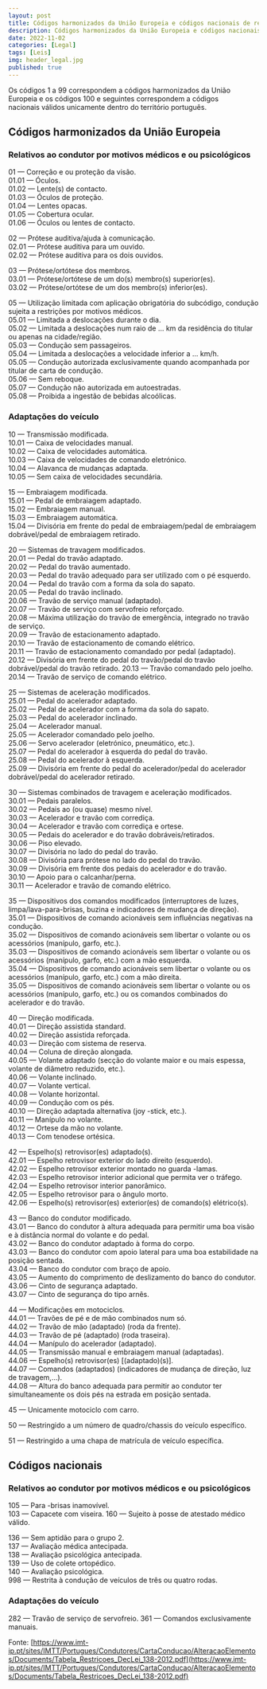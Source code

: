 ```yaml
---
layout: post
title: Códigos harmonizados da União Europeia e códigos nacionais de restrições e adaptações referentes à Carta de Condução
description: Códigos harmonizados da União Europeia e códigos nacionais de restrições e adaptações referentes à Carta de Condução
date: 2022-11-02
categories: [Legal]
tags: [Leis]
img: header_legal.jpg
published: true
---
```



Os códigos  1 a 99 correspondem a códigos harmonizados da União Europeia e os códigos 100 e seguintes correspondem a códigos  
nacionais válidos unicamente dentro do território português.

## Códigos harmonizados da União Europeia
### Relativos ao condutor por motivos médicos e ou psicológicos

01 — Correção e ou proteção da visão.  
01.01 — Óculos.  
01.02 — Lente(s) de contacto.  
01.03 — Óculos de proteção.  
01.04 — Lentes opacas.  
01.05 — Cobertura ocular.  
01.06 — Óculos ou lentes de contacto.
 
02 — Prótese auditiva/ajuda à comunicação.  
02.01 — Prótese auditiva para um ouvido.  
02.02 — Prótese auditiva para os dois ouvidos.

03 — Prótese/ortótese dos membros.  
03.01 — Prótese/ortótese de um do(s) membro(s) superior(es).  
03.02 — Prótese/ortótese de um dos membro(s) inferior(es).
  
05 — Utilização limitada com aplicação obrigatória do subcódigo, condução sujeita a restrições por motivos médicos.  
05.01 — Limitada a deslocações durante o dia.  
05.02 — Limitada a deslocações num raio de ... km da residência do titular ou apenas na cidade/região.  
05.03 — Condução sem passageiros.  
05.04 — Limitada a deslocações a velocidade inferior a ... km/h.  
05.05 — Condução autorizada exclusivamente quando acompanhada por titular de carta de condução.  
05.06 — Sem reboque.  
05.07 — Condução não autorizada em autoestradas.  
05.08 — Proibida a ingestão de bebidas alcoólicas.

### Adaptações do veículo
10 — Transmissão modificada.  
10.01 — Caixa de velocidades manual.  
10.02 — Caixa de velocidades automática.  
10.03 — Caixa de velocidades de comando eletrónico.  
10.04 — Alavanca de mudanças adaptada.  
10.05 — Sem caixa de velocidades secundária.  

15 — Embraiagem modificada.  
15.01 — Pedal de embraiagem adaptado.  
15.02 — Embraiagem manual.  
15.03 — Embraiagem automática.  
15.04 — Divisória em frente do pedal de embraiagem/pedal de embraiagem dobrável/pedal de embraiagem retirado.  

20 — Sistemas de travagem modificados.  
20.01 — Pedal do travão adaptado.  
20.02 — Pedal do travão aumentado.  
20.03 — Pedal do travão adequado para ser utilizado com o pé esquerdo.  
20.04 — Pedal do travão com a forma da sola do sapato.  
20.05 — Pedal do travão inclinado.  
20.06 — Travão de serviço manual (adaptado).  
20.07 — Travão de serviço com servofreio reforçado.  
20.08 — Máxima utilização do travão de emergência, integrado no travão de serviço.  
20.09 — Travão de estacionamento adaptado.  
20.10 — Travão de estacionamento de comando elétrico.  
20.11 — Travão de estacionamento comandado por pedal (adaptado).  
20.12 — Divisória em frente do pedal do travão/pedal do travão dobrável/pedal do travão retirado.
20.13 — Travão comandado pelo joelho.
20.14 — Travão de serviço de comando elétrico.  
 
25 — Sistemas de aceleração modificados.  
25.01 — Pedal do acelerador adaptado.  
25.02 — Pedal de acelerador com a forma da sola do sapato.  
25.03 — Pedal do acelerador inclinado.  
25.04 — Acelerador manual.  
25.05 — Acelerador comandado pelo joelho.  
25.06 — Servo acelerador (eletrónico, pneumático, etc.).  
25.07 — Pedal do acelerador à esquerda do pedal do travão.  
25.08 — Pedal do acelerador à esquerda.  
25.09 — Divisória em frente do pedal do acelerador/pedal do acelerador dobrável/pedal do acelerador retirado.  

30 — Sistemas combinados de travagem e aceleração modificados.  
30.01 — Pedais paralelos.  
30.02 — Pedais ao (ou quase) mesmo nível.  
30.03 — Acelerador e travão com corrediça.  
30.04 — Acelerador e travão com corrediça e ortese.  
30.05 — Pedais do acelerador e do travão dobráveis/retirados.  
30.06 — Piso elevado.  
30.07 — Divisória no lado do pedal do travão.  
30.08 — Divisória para prótese no lado do pedal do travão.  
30.09 — Divisória em frente dos pedais do acelerador e do travão.  
30.10 — Apoio para o calcanhar/perna.  
30.11 — Acelerador e travão de comando elétrico.  
  
35 — Dispositivos dos comandos modificados (interruptores de luzes, limpa/lava-para-brisas, buzina e indicadores de mudança de direção).  
35.01 — Dispositivos de comando acionáveis sem influências negativas na condução.  
35.02 — Dispositivos de comando acionáveis sem libertar o volante ou os acessórios (manípulo, garfo, etc.).  
35.03 — Dispositivos de comando acionáveis sem libertar o volante ou os acessórios (manípulo, garfo, etc.) com a mão esquerda.  
35.04 — Dispositivos de comando acionáveis sem libertar o volante ou os acessórios (manípulo, garfo, etc.) com a mão direita.  
35.05 — Dispositivos de comando acionáveis sem libertar o volante ou os acessórios (manípulo, garfo, etc.) ou os comandos combinados do acelerador e do travão.

40 — Direção modificada.  
40.01 — Direção assistida  standard.  
40.02 — Direção assistida reforçada.  
40.03 — Direção com sistema de reserva.  
40.04 — Coluna de direção alongada.  
40.05 — Volante adaptado (secção do volante maior e ou mais espessa, volante de diâmetro reduzido, etc.).  
40.06 — Volante inclinado.  
40.07 — Volante vertical.  
40.08 — Volante horizontal.  
40.09 — Condução com os pés.  
40.10 — Direção adaptada alternativa (joy -stick,  etc.).  
40.11 — Manípulo no volante.  
40.12 — Ortese da mão no volante.  
40.13 — Com tenodese ortésica.  

42 — Espelho(s) retrovisor(es) adaptado(s).  
42.01 — Espelho retrovisor exterior do lado direito (esquerdo).  
42.02 — Espelho retrovisor exterior montado no guarda -lamas.  
42.03 — Espelho retrovisor interior adicional que permita ver o tráfego.  
42.04 — Espelho retrovisor interior panorâmico.  
42.05 — Espelho retrovisor para o ângulo morto.  
42.06 — Espelho(s) retrovisor(es) exterior(es) de comando(s) elétrico(s).  

43 — Banco do condutor modificado.  
43.01 — Banco do condutor à altura adequada para permitir uma boa visão e à distância normal do volante e do pedal.  
43.02 — Banco do condutor adaptado à forma do corpo.  
43.03 — Banco do condutor com apoio lateral para uma boa estabilidade na posição sentada.  
43.04 — Banco do condutor com braço de apoio.  
43.05 — Aumento do comprimento de deslizamento do banco do condutor.  
43.06 — Cinto de segurança adaptado.  
43.07 — Cinto de segurança do tipo arnês.  

44 — Modificações em motociclos.  
44.01 — Travões de pé e de mão combinados num só.  
44.02 — Travão de mão (adaptado) (roda da frente).  
44.03 — Travão de pé (adaptado) (roda traseira).  
44.04 — Manípulo do acelerador (adaptado).  
44.05 — Transmissão manual e embraiagem manual (adaptadas).  
44.06 — Espelho(s) retrovisor(es) [(adaptado)(s)].  
44.07 — Comandos (adaptados) (indicadores de mudança de direção, luz de travagem,...).  
44.08 — Altura do banco adequada para permitir ao condutor ter simultaneamente os dois pés na estrada em posição sentada.  

45 — Unicamente motociclo com carro.  

50 — Restringido a um número de quadro/chassis do veículo específico.  

51 — Restringido a uma chapa de matrícula de veículo específica.

## Códigos nacionais
### Relativos ao condutor por motivos médicos e ou psicológicos

105 — Para -brisas inamovível.  
103 — Capacete com viseira.
160 — Sujeito à posse de atestado médico válido.

136 — Sem aptidão para o grupo 2.  
137 — Avaliação médica antecipada.  
138 — Avaliação psicológica antecipada.  
139 — Uso de colete ortopédico.  
140 — Avaliação psicológica.  
998 — Restrita à condução de veículos de três ou quatro rodas.

### Adaptações do veículo

282 — Travão de serviço de servofreio.
361 — Comandos exclusivamente manuais.


Fonte: [https://www.imt-ip.pt/sites/IMTT/Portugues/Condutores/CartaConducao/AlteracaoElementos/Documents/Tabela_Restricoes_DecLei_138-2012.pdf](https://www.imt-ip.pt/sites/IMTT/Portugues/Condutores/CartaConducao/AlteracaoElementos/Documents/Tabela_Restricoes_DecLei_138-2012.pdf)
